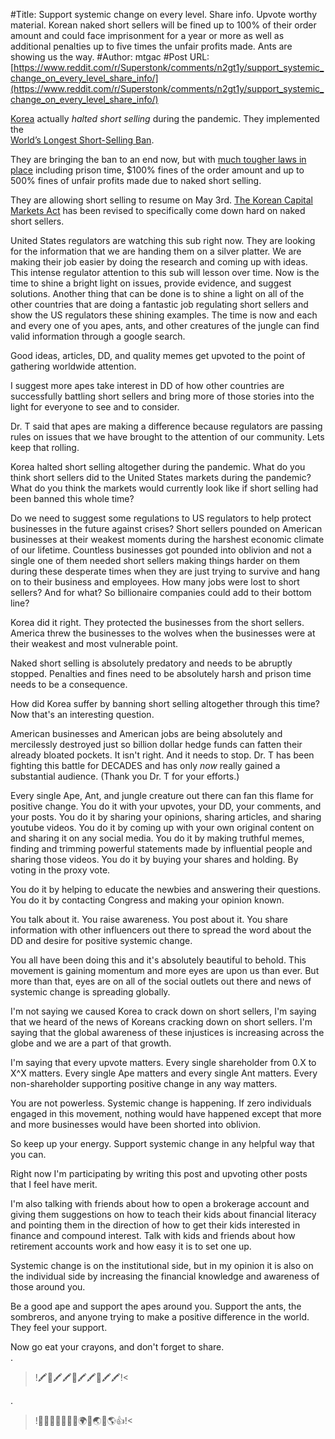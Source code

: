 #Title: Support systemic change on every level. Share info. Upvote worthy material. Korean naked short sellers will be fined up to 100% of their order amount and could face imprisonment for a year or more as well as additional penalties up to five times the unfair profits made. Ants are showing us the way.
#Author: mtgac
#Post URL: [https://www.reddit.com/r/Superstonk/comments/n2gt1y/support_systemic_change_on_every_level_share_info/](https://www.reddit.com/r/Superstonk/comments/n2gt1y/support_systemic_change_on_every_level_share_info/)


[Korea](https://en.m.wikipedia.org/wiki/South_Korea) actually *halted short selling* during the pandemic.  They implemented the  
 [World’s Longest Short-Selling Ban](https://www.bloomberg.com/news/articles/2021-04-26/world-s-longest-short-selling-ban-coming-to-an-end-in-korea).   

They are bringing the ban to an end now, but with [much tougher laws in place](http://m.koreaherald.com/view.php?ud=20210406000820) including prison time, $100% fines of the order amount and up to 500% fines of unfair profits made due to naked short selling.  

They are allowing short selling to resume on May 3rd.  [The Korean Capital Markets Act](https://elaw.klri.re.kr/eng_service/lawView.do?hseq=43324&amp;amp;amp;amp;amp;amp;amp;amp;amp;amp;amp;amp;amp;amp;amp;lang=ENG) has been revised to specifically come down hard on naked short sellers.  

United States regulators are watching this sub right now.  They are looking for the information that we are handing them on a silver platter.  We are making their job easier by doing the research and coming up with ideas.  This intense regulator attention to this sub will lesson over time.  Now is the time to shine a bright light on issues, provide evidence, and suggest solutions.  Another thing that can be done is to shine a light on all of the other countries that are doing a fantastic job regulating short sellers and show the US regulators these shining examples.  The time is now and each and every one of you apes, ants, and other creatures of the jungle can find valid information through a google search.  

Good ideas, articles, DD, and quality memes get upvoted to the point of gathering worldwide attention.   

I suggest more apes take interest in DD of how other countries are successfully battling short sellers and bring more of those stories into the light for everyone to see and to consider.  

Dr. T said that apes are making a difference because regulators are passing rules on issues that we have brought to the attention of our community.  Lets keep that rolling.

Korea halted short selling altogether during the pandemic.  What do you think short sellers did to the United States markets during the pandemic?  What do you think the markets would currently look like if short selling had been banned this whole time?  

Do we need to suggest some regulations to US regulators to help protect businesses in the future against crises?  Short sellers pounded on American businesses at their weakest moments during the harshest economic climate of our lifetime.  Countless businesses got pounded into  oblivion and not a single one of them needed short sellers making things harder on them during these desperate times when they are just trying to survive and hang on to their business and employees.  How many jobs were lost to short sellers?  And for what?  So billionaire companies could add to their bottom line?

Korea did it right.  They protected the businesses from the short sellers.  America threw the businesses to the wolves when the businesses were at their weakest and most vulnerable point.  

Naked short selling is absolutely predatory and needs to be abruptly stopped.  Penalties and fines need to be absolutely harsh and prison time needs to be a consequence.  

How did Korea suffer by banning short selling altogether through this time?  Now that's an interesting question.

American businesses and American jobs are being absolutely and mercilessly destroyed just so billion dollar hedge funds can fatten their already bloated pockets.  It isn't right.  And it needs to stop.  Dr. T has been fighting this battle for DECADES and has only *now* really gained a substantial audience.   (Thank you Dr. T for your efforts.)

Every single Ape, Ant, and jungle creature out there can fan this flame for positive change.  You do it with your upvotes, your DD, your comments, and your posts.  You do it by sharing your opinions, sharing articles, and sharing youtube videos.  You do it by coming up with your own original content on and sharing it on any social media.  You do it by making truthful memes, finding and trimming powerful statements made by influential people and sharing those videos.  You do it by buying your shares and holding.  By voting in the proxy vote.  

You do it by helping to educate the newbies and answering their questions.  You do it by contacting Congress and making your opinion known.  

You talk about it. You raise awareness.  You post about it.  You share information with other influencers out there to spread the word about the DD and desire for positive systemic change.  

You all have been doing this and it's absolutely beautiful to behold.  This movement is gaining momentum and more eyes are upon us than ever.  But more than that, eyes are on all of the social outlets out there and news of systemic change is spreading globally.  

I'm not saying we caused Korea to crack down on short sellers, I'm saying that we heard of the news of Koreans cracking down on short sellers.  I'm saying that the global awareness of these injustices is increasing across the globe and we are a part of that growth.  

I'm saying that every upvote matters.  Every single shareholder from 0.X to X^X matters.  Every single Ape matters and every single Ant matters.  Every non-shareholder supporting positive change in any way matters.

You are not powerless.  Systemic change is happening.  If zero individuals engaged in this movement, nothing would have happened except that more and more businesses would have been shorted into oblivion.  

So keep up your energy.  Support systemic change in any helpful way that you can.  

Right now I'm participating by writing this post and upvoting other posts that I feel have merit.

I'm also talking with friends about how to open a brokerage account and giving them suggestions on how to teach their kids about financial literacy and pointing them in the direction of how to get their kids interested in finance and compound interest.  Talk with kids and friends about how retirement accounts work and how easy it is to set one up.  

Systemic change is on the institutional side, but in my opinion it is also on the individual side by increasing the financial knowledge and awareness of those around you.  

Be a good ape and support the apes around you.  Support the ants, the sombreros, and anyone trying to make a positive difference in the world.  They feel your support.  

Now go eat your crayons, and don't forget to share.  
.  

>!🖍🍌🖍🖍🍌🖍🖍🍌🖍🖍!<

.  

>!💪🐜💪🌮💪🦍💪🌍💪🌏💪🌎👍!<